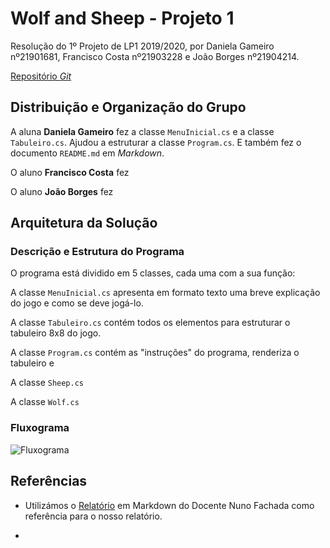 # Wolf and Sheep - Projeto 1

Resolução do 1º Projeto de LP1 2019/2020, por Daniela Gameiro nº21901681,
Francisco Costa nº21903228 e João Borges nº21904214.

[Repositório *Git*](https://github.com/DanielaGameiro/lp1_2019_p1.git)

## Distribuição e Organização do Grupo

A aluna **Daniela Gameiro** fez a classe `MenuInicial.cs` e a
classe `Tabuleiro.cs`. Ajudou a estruturar a classe `Program.cs`.
E também fez o documento `README.md` em *Markdown*.

O aluno **Francisco Costa** fez

O aluno **João Borges** fez

## Arquitetura da Solução

### Descrição e Estrutura do Programa

O programa está dividido em 5 classes, cada uma com a sua função:

A classe `MenuInicial.cs` apresenta em formato texto uma breve explicação do
jogo e como se deve jogá-lo.

A classe `Tabuleiro.cs` contém todos os elementos para estruturar o tabuleiro
8x8 do jogo.

A classe `Program.cs` contém as "instruções" do programa, renderiza o tabuleiro
e

A classe `Sheep.cs`

A classe `Wolf.cs`

### Fluxograma

![Fluxograma](Fluxograma.png)

## Referências

* Utilizámos o [Relatório](https://github.com/VideojogosLusofona/lp1_2018_p2_solucao.git)
em Markdown do Docente Nuno Fachada como referência para o nosso relatório.

* 
